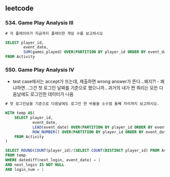 ## leetcode 
### 534. Game Play Analysis III
```sql
# 각 플레이어가 지금까지 플레이한 게임 수를 보고하시오 

SELECT player_id,
        event_date,
        SUM(games_played) OVER(PARTITION BY player_id ORDER BY event_date) As games_played_so_far 
FROM Activity 
```
### 550. Game Play Analysis IV
* test case에서는 accept가 뜨는데, 제출하면 wrong answer가 뜬다...왜지?! 
        - 왜냐하면...그건 첫 로그인 날짜를 기준으로 했으니까.. 과거의 내가 짠 쿼리는 모든 다음날에도 로그인한 데이터가 나옴 
```sql
# 첫 로그인날을 기준으로 다음날에도 로그인 한 비율을 소수점 둘째 자리까지 보고하시오.

WITH temp AS(
    SELECT player_id,
            event_date,
            LEAD(event_date) OVER(PARTITION BY player_id ORDER BY event_date) AS next_login ,
            ROW_NUMBER() OVER(PARTITION BY player_id ORDER BY event_date) AS login_num 
    FROM Activity
)

SELECT ROUND(COUNT(player_id)/(SELECT COUNT(DISTINCT player_id) FROM Activity),2) AS fraction
FROM temp 
WHERE datediff(next_login, event_date) = 1 
AND next_login IS NOT NULL
AND login_num = 1 
```
